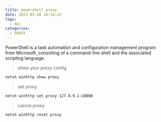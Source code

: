 ```yaml
---
title: powershell proxy
date: 2023-03-20 16:10:22
tags: 
  - doc
categories:
  - PROXY
---
```

PowerShell is a task automation and configuration management program from Microsoft, consisting of a command-line shell and the associated scripting language.

> shwo your proxy config
```sh
netsh winhttp show proxy
```

> set proxy
```sh
netsh winhttp set proxy 127.0.0.1:10808
```

> cancle proxy
```sh
netsh winhttp reset proxy
```
